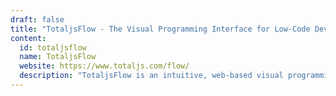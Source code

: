 ```yaml
---
draft: false
title: "TotaljsFlow - The Visual Programming Interface for Low-Code Development"
content:
  id: totaljsflow
  name: TotaljsFlow
  website: https://www.totaljs.com/flow/
  description: "TotaljsFlow is an intuitive, web-based visual programming interface designed for low-code development, allowing you to create, edit, and manage real-time data integrations and event transformations with ease."
---
```

